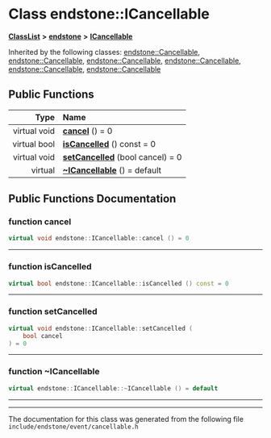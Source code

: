 

# Class endstone::ICancellable



[**ClassList**](annotated.md) **>** [**endstone**](namespaceendstone.md) **>** [**ICancellable**](classendstone_1_1ICancellable.md)










Inherited by the following classes: [endstone::Cancellable](classendstone_1_1Cancellable.md),  [endstone::Cancellable](classendstone_1_1Cancellable.md),  [endstone::Cancellable](classendstone_1_1Cancellable.md),  [endstone::Cancellable](classendstone_1_1Cancellable.md),  [endstone::Cancellable](classendstone_1_1Cancellable.md),  [endstone::Cancellable](classendstone_1_1Cancellable.md)
































## Public Functions

| Type | Name |
| ---: | :--- |
| virtual void | [**cancel**](#function-cancel) () = 0<br> |
| virtual bool | [**isCancelled**](#function-iscancelled) () const = 0<br> |
| virtual void | [**setCancelled**](#function-setcancelled) (bool cancel) = 0<br> |
| virtual  | [**~ICancellable**](#function-icancellable) () = default<br> |




























## Public Functions Documentation




### function cancel 

```C++
virtual void endstone::ICancellable::cancel () = 0
```




<hr>



### function isCancelled 

```C++
virtual bool endstone::ICancellable::isCancelled () const = 0
```




<hr>



### function setCancelled 

```C++
virtual void endstone::ICancellable::setCancelled (
    bool cancel
) = 0
```




<hr>



### function ~ICancellable 

```C++
virtual endstone::ICancellable::~ICancellable () = default
```




<hr>

------------------------------
The documentation for this class was generated from the following file `include/endstone/event/cancellable.h`

